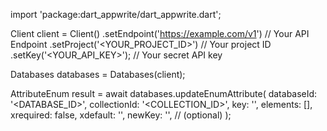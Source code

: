 import 'package:dart_appwrite/dart_appwrite.dart';

Client client = Client()
    .setEndpoint('https://example.com/v1') // Your API Endpoint
    .setProject('<YOUR_PROJECT_ID>') // Your project ID
    .setKey('<YOUR_API_KEY>'); // Your secret API key

Databases databases = Databases(client);

AttributeEnum result = await databases.updateEnumAttribute(
    databaseId: '<DATABASE_ID>',
    collectionId: '<COLLECTION_ID>',
    key: '',
    elements: [],
    xrequired: false,
    xdefault: '<DEFAULT>',
    newKey: '', // (optional)
);
